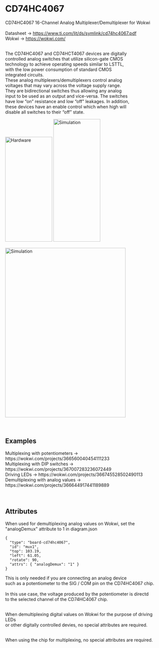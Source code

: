 # CD74HC4067
CD74HC4067 16-Channel Analog Multiplexer/Demultiplexer for Wokwi<br /><br />
Datasheet -> https://www.ti.com/lit/ds/symlink/cd74hc4067.pdf<br />
Wokwi -> https://wokwi.com/<br /><br />

The CD74HC4067 and CD74HCT4067 devices are digitally<br />
controlled analog switches that utilize silicon-gate CMOS<br />
technology to achieve operating speeds similar to LSTTL,<br />
with the low power consumption of standard CMOS<br />
integrated circuits.<br />
These analog multiplexers/demultiplexers control analog<br />
voltages that may vary across the voltage supply range.<br />
They are bidirectional switches thus allowing any analog<br />
input to be used as an output and vice-versa. The switches<br />
have low “on” resistance and low “off” leakages. In addition,<br />
these devices have an enable control which when high will<br />
disable all switches to their “off” state.<br />

<img src="https://i.imgur.com/J9hMKei.png" alt="Hardware" width="150" height="335">
<img src="https://i.imgur.com/RcSO67U.png" alt="Simulation" width="150" height="392"><br /><br />
<img src="https://i.imgur.com/wxUlurH.png" alt="Simulation" width="385" height="542"><br /><br /><br />

<h2>Examples</h2>
Multiplexing with potentiometers -> https://wokwi.com/projects/366560040454111233<br />
Multiplexing with DIP switches -> https://wokwi.com/projects/367007283236072449<br />
Driving LEDs -> https://wokwi.com/projects/366745528502490113<br />
Demultiplexing with analog values -> https://wokwi.com/projects/366644917441189889<br /><br /><br />

<h2>Attributes</h2>
When used for demultiplexing analog values on Wokwi, set the "analogDemux" attribute to 1 in diagram.json<br />

```
{
  "type": "board-cd74hc4067",
  "id": "mux1",
  "top": 103.19,
  "left": 61.05,
  "rotate": 90,
  "attrs": { "analogDemux": "1" }
}
```

This is only needed if you are connecting an analog device <br />
such as a potentiometer to the SIG / COM pin on the CD74HC4067 chip.<br /><br />
In this use case, the voltage produced by the potentiometer is directd<br />
to the selected channel of the CD74HC4067 chip.<br /><br />

When demultiplexing digital values on Wokwi for the purpose of driving LEDs<br />
or other digitally controlled devies, no special attributes are required.<br /><br />

When using the chip for multiplexing, no special attributes are required.<br /><br />



